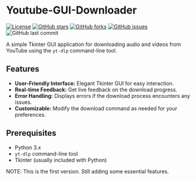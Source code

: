 # Youtube-GUI-Downloader

[![License](https://img.shields.io/badge/license-MIT-blue.svg)](LICENSE)
[![GitHub stars](https://img.shields.io/github/stars/yourusername/your-repo.svg)](https://github.com/yourusername/your-repo/stargazers)
[![GitHub forks](https://img.shields.io/github/forks/yourusername/your-repo.svg)](https://github.com/yourusername/your-repo/network)
[![GitHub issues](https://img.shields.io/github/issues/yourusername/your-repo.svg)](https://github.com/yourusername/your-repo/issues)
![GitHub last commit](https://img.shields.io/github/last-commit/yourusername/your-repo.svg)

A simple Tkinter GUI application for downloading audio and videos from YouTube using the `yt-dlp` command-line tool.

## Features

- **User-Friendly Interface:** Elegant Tkinter GUI for easy interaction.
- **Real-time Feedback:** Get live feedback on the download progress.
- **Error Handling:** Displays errors if the download process encounters any issues.
- **Customizable:** Modify the download command as needed for your preferences.

## Prerequisites

- Python 3.x
- `yt-dlp` command-line tool
- Tkinter (usually included with Python)

NOTE: This is the first version. Still adding some essential features.
